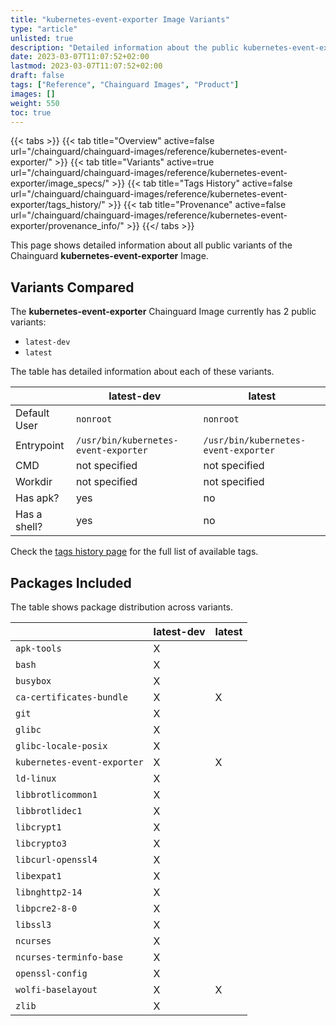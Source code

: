 ```yaml
---
title: "kubernetes-event-exporter Image Variants"
type: "article"
unlisted: true
description: "Detailed information about the public kubernetes-event-exporter Chainguard Image variants"
date: 2023-03-07T11:07:52+02:00
lastmod: 2023-03-07T11:07:52+02:00
draft: false
tags: ["Reference", "Chainguard Images", "Product"]
images: []
weight: 550
toc: true
---
```


{{< tabs >}}
{{< tab title="Overview" active=false url="/chainguard/chainguard-images/reference/kubernetes-event-exporter/" >}}
{{< tab title="Variants" active=true url="/chainguard/chainguard-images/reference/kubernetes-event-exporter/image_specs/" >}}
{{< tab title="Tags History" active=false url="/chainguard/chainguard-images/reference/kubernetes-event-exporter/tags_history/" >}}
{{< tab title="Provenance" active=false url="/chainguard/chainguard-images/reference/kubernetes-event-exporter/provenance_info/" >}}
{{</ tabs >}}

This page shows detailed information about all public variants of the Chainguard **kubernetes-event-exporter** Image.

## Variants Compared
The **kubernetes-event-exporter** Chainguard Image currently has 2 public variants: 

- `latest-dev`
- `latest`

The table has detailed information about each of these variants.

|              | latest-dev                           | latest                               |
|--------------|--------------------------------------|--------------------------------------|
| Default User | `nonroot`                            | `nonroot`                            |
| Entrypoint   | `/usr/bin/kubernetes-event-exporter` | `/usr/bin/kubernetes-event-exporter` |
| CMD          | not specified                        | not specified                        |
| Workdir      | not specified                        | not specified                        |
| Has apk?     | yes                                  | no                                   |
| Has a shell? | yes                                  | no                                   |

Check the [tags history page](/chainguard/chainguard-images/reference/kubernetes-event-exporter/tags_history/) for the full list of available tags.

## Packages Included
The table shows package distribution across variants.

|                             | latest-dev | latest |
|-----------------------------|------------|--------|
| `apk-tools`                 | X          |        |
| `bash`                      | X          |        |
| `busybox`                   | X          |        |
| `ca-certificates-bundle`    | X          | X      |
| `git`                       | X          |        |
| `glibc`                     | X          |        |
| `glibc-locale-posix`        | X          |        |
| `kubernetes-event-exporter` | X          | X      |
| `ld-linux`                  | X          |        |
| `libbrotlicommon1`          | X          |        |
| `libbrotlidec1`             | X          |        |
| `libcrypt1`                 | X          |        |
| `libcrypto3`                | X          |        |
| `libcurl-openssl4`          | X          |        |
| `libexpat1`                 | X          |        |
| `libnghttp2-14`             | X          |        |
| `libpcre2-8-0`              | X          |        |
| `libssl3`                   | X          |        |
| `ncurses`                   | X          |        |
| `ncurses-terminfo-base`     | X          |        |
| `openssl-config`            | X          |        |
| `wolfi-baselayout`          | X          | X      |
| `zlib`                      | X          |        |

